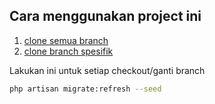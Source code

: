 ## Cara menggunakan project ini

1. [clone semua branch](INSTALASI1.md)
2. [clone branch spesifik](INSTALASI2.md)

Lakukan ini untuk setiap checkout/ganti branch

```bash
php artisan migrate:refresh --seed
```
